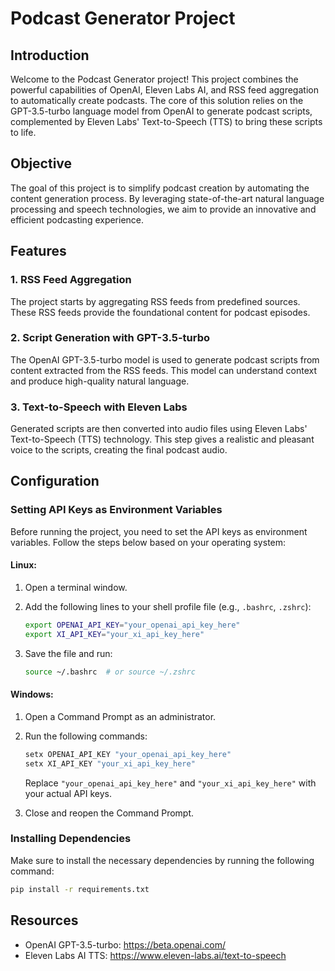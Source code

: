 # Podcast Generator Project

## Introduction

Welcome to the Podcast Generator project! This project combines the powerful capabilities of OpenAI, Eleven Labs AI, and RSS feed aggregation to automatically create podcasts. The core of this solution relies on the GPT-3.5-turbo language model from OpenAI to generate podcast scripts, complemented by Eleven Labs' Text-to-Speech (TTS) to bring these scripts to life.

## Objective

The goal of this project is to simplify podcast creation by automating the content generation process. By leveraging state-of-the-art natural language processing and speech technologies, we aim to provide an innovative and efficient podcasting experience.

## Features

### 1. RSS Feed Aggregation

The project starts by aggregating RSS feeds from predefined sources. These RSS feeds provide the foundational content for podcast episodes.

### 2. Script Generation with GPT-3.5-turbo

The OpenAI GPT-3.5-turbo model is used to generate podcast scripts from content extracted from the RSS feeds. This model can understand context and produce high-quality natural language.

### 3. Text-to-Speech with Eleven Labs

Generated scripts are then converted into audio files using Eleven Labs' Text-to-Speech (TTS) technology. This step gives a realistic and pleasant voice to the scripts, creating the final podcast audio.

## Configuration

### Setting API Keys as Environment Variables

Before running the project, you need to set the API keys as environment variables. Follow the steps below based on your operating system:

#### Linux:

1. Open a terminal window.

2. Add the following lines to your shell profile file (e.g., `.bashrc`, `.zshrc`):

    ```bash
    export OPENAI_API_KEY="your_openai_api_key_here"
    export XI_API_KEY="your_xi_api_key_here"
    ```

3. Save the file and run:

    ```bash
    source ~/.bashrc  # or source ~/.zshrc
    ```

#### Windows:

1. Open a Command Prompt as an administrator.

2. Run the following commands:

    ```cmd
    setx OPENAI_API_KEY "your_openai_api_key_here"
    setx XI_API_KEY "your_xi_api_key_here"
    ```

    Replace `"your_openai_api_key_here"` and `"your_xi_api_key_here"` with your actual API keys.

3. Close and reopen the Command Prompt.

### Installing Dependencies

Make sure to install the necessary dependencies by running the following command:

```bash
pip install -r requirements.txt
```

## Resources
- OpenAI GPT-3.5-turbo: https://beta.openai.com/
- Eleven Labs AI TTS: https://www.eleven-labs.ai/text-to-speech